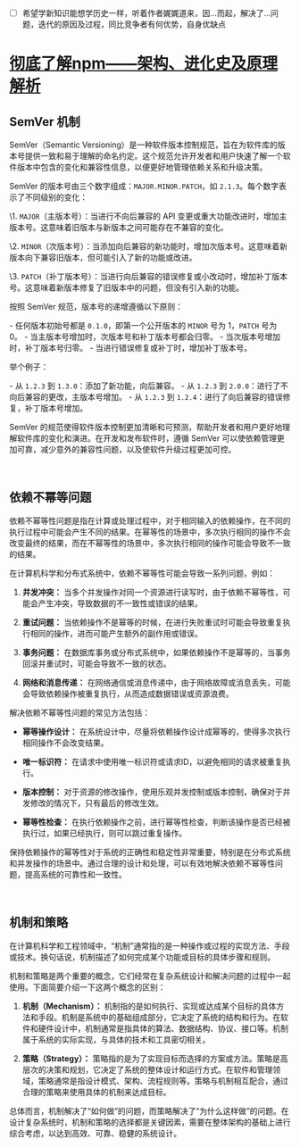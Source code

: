 - [ ] 希望学新知识能想学历史一样，听着作者娓娓道来，因...而起，解决了...问题，迭代的原因及过程，同比竞争者有何优势，自身优缺点

# [彻底了解npm——架构、进化史及原理解析](https://juejin.cn/post/7245201923506094140?searchId=20230725213536392558E1A4B81F242684#heading-0)

## SemVer 机制

SemVer（Semantic Versioning）是一种软件版本控制规范，旨在为软件库的版本号提供一致和易于理解的命名约定。这个规范允许开发者和用户快速了解一个软件版本中包含的变化和兼容性信息，以便更好地管理依赖关系和升级决策。

SemVer 的版本号由三个数字组成：`MAJOR.MINOR.PATCH`，如 `2.1.3`。每个数字表示了不同级别的变化：

\1. `MAJOR`（主版本号）：当进行不向后兼容的 API 变更或重大功能改进时，增加主版本号。这意味着旧版本与新版本之间可能存在不兼容的变化。

\2. `MINOR`（次版本号）：当添加向后兼容的新功能时，增加次版本号。这意味着新版本向下兼容旧版本，但可能引入了新的功能或改进。

\3. `PATCH`（补丁版本号）：当进行向后兼容的错误修复或小改动时，增加补丁版本号。这意味着新版本修复了旧版本中的问题，但没有引入新的功能。

按照 SemVer 规范，版本号的递增遵循以下原则：

\- 任何版本初始号都是 `0.1.0`，即第一个公开版本的 `MINOR` 号为 1，`PATCH` 号为 0。
\- 当主版本号增加时，次版本号和补丁版本号都会归零。
\- 当次版本号增加时，补丁版本号归零。
\- 当进行错误修复或补丁时，增加补丁版本号。

举个例子：

\- 从 `1.2.3` 到 `1.3.0`：添加了新功能，向后兼容。
\- 从 `1.2.3` 到 `2.0.0`：进行了不向后兼容的更改，主版本号增加。
\- 从 `1.2.3` 到 `1.2.4`：进行了向后兼容的错误修复，补丁版本号增加。

SemVer 的规范使得软件版本控制更加清晰和可预测，帮助开发者和用户更好地理解软件库的变化和演进。在开发和发布软件时，遵循 SemVer 可以使依赖管理更加可靠，减少意外的兼容性问题，以及使软件升级过程更加可控。

​	

## 依赖不幂等问题

依赖不幂等性问题是指在计算或处理过程中，对于相同输入的依赖操作，在不同的执行过程中可能会产生不同的结果。在幂等性的场景中，多次执行相同的操作不会改变最终的结果，而在不幂等性的场景中，多次执行相同的操作可能会导致不一致的结果。

在计算机科学和分布式系统中，依赖不幂等性可能会导致一系列问题，例如：

1. **并发冲突：** 当多个并发操作对同一个资源进行读写时，由于依赖不幂等性，可能会产生冲突，导致数据的不一致性或错误的结果。

2. **重试问题：** 当依赖操作不是幂等的时候，在进行失败重试时可能会导致重复执行相同的操作，进而可能产生额外的副作用或错误。

3. **事务问题：** 在数据库事务或分布式系统中，如果依赖操作不是幂等的，当事务回滚并重试时，可能会导致不一致的状态。

4. **网络和消息传递：** 在网络通信或消息传递中，由于网络故障或消息丢失，可能会导致依赖操作被重复执行，从而造成数据错误或资源浪费。

解决依赖不幂等性问题的常见方法包括：

- **幂等操作设计：** 在系统设计中，尽量将依赖操作设计成幂等的，使得多次执行相同操作不会改变结果。

- **唯一标识符：** 在请求中使用唯一标识符或请求ID，以避免相同的请求被重复执行。

- **版本控制：** 对于资源的修改操作，使用乐观并发控制或版本控制，确保对于并发修改的情况下，只有最后的修改生效。

- **幂等性检查：** 在执行依赖操作之前，进行幂等性检查，判断该操作是否已经被执行过，如果已经执行，则可以跳过重复操作。

保持依赖操作的幂等性对于系统的正确性和稳定性非常重要，特别是在分布式系统和并发操作的场景中。通过合理的设计和处理，可以有效地解决依赖不幂等性问题，提高系统的可靠性和一致性。

​	

## 机制和策略

在计算机科学和工程领域中，“机制”通常指的是一种操作或过程的实现方法、手段或技术。换句话说，机制描述了如何完成某个功能或目标的具体步骤和规则。

机制和策略是两个重要的概念，它们经常在复杂系统设计和解决问题的过程中一起使用。下面简要介绍一下这两个概念的区别：

1. **机制（Mechanism）：** 机制指的是如何执行、实现或达成某个目标的具体方法和手段。机制是系统中的基础组成部分，它决定了系统的结构和行为。在软件和硬件设计中，机制通常是指具体的算法、数据结构、协议、接口等。机制属于系统的实际实现，与具体的技术和工具密切相关。

2. **策略（Strategy）：** 策略指的是为了实现目标而选择的方案或方法。策略是高层次的决策和规划，它决定了系统的整体设计和运行方式。在软件和管理领域，策略通常是指设计模式、架构、流程规则等。策略与机制相互配合，通过合理的策略来使用具体的机制来达成目标。

总体而言，机制解决了“如何做”的问题，而策略解决了“为什么这样做”的问题。在设计复杂系统时，机制和策略的选择都是关键因素，需要在整体架构的基础上进行综合考虑，以达到高效、可靠、稳健的系统设计。

​	

